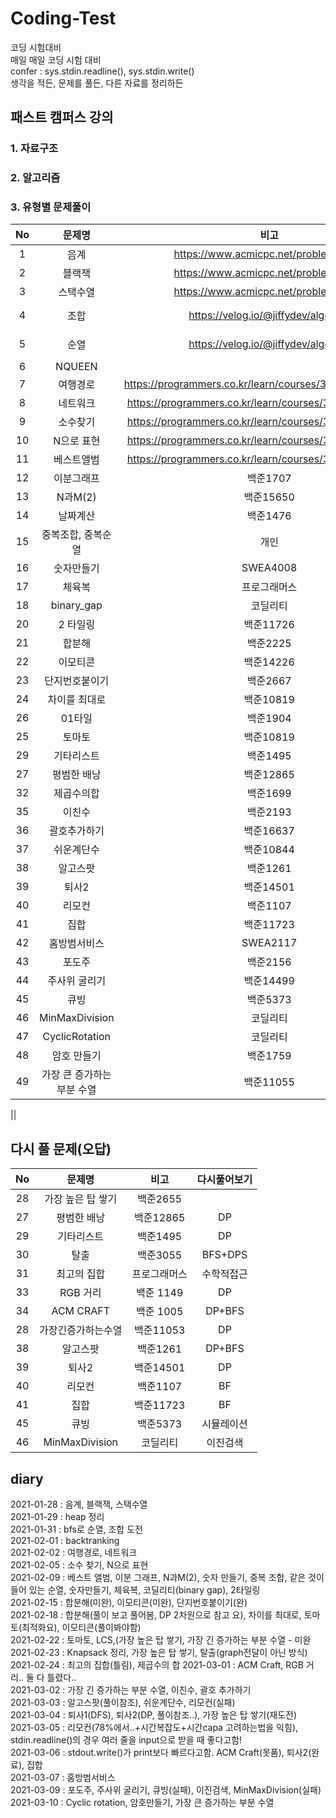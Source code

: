 # Coding-Test  
코딩 시험대비  
매일 매일 코딩 시험 대비  
confer : sys.stdin.readline(), sys.stdin.write()   
생각을 적든, 문제를 풀든, 다른 자료를 정리하든  

## 패스트 캠퍼스 강의  
### 1. 자료구조  
### 2. 알고리즘  
### 3. 유형별 문제풀이  
|No|문제명|비고|다시풀어보기|
|:---:|:---:|:---:|:---:|
|1|음계|https://www.acmicpc.net/problem/2920||
|2|블랙잭|https://www.acmicpc.net/problem/2798||
|3|스택수열|https://www.acmicpc.net/problem/1874|다시|
|4|조합|https://velog.io/@jiffydev/algo-52|https://github.com/Chuck2Win/Coding-Test/blob/master/DFS%2CBFS.ipynb||
|5|순열|https://velog.io/@jiffydev/algo-52|https://github.com/Chuck2Win/Coding-Test/blob/master/DFS%2CBFS.ipynb||
|6|NQUEEN||BackTracking|
|7|여행경로|https://programmers.co.kr/learn/courses/30/lessons/43164#|DFS or Back Tracking-풀이봐야함..|
|8|네트워크|https://programmers.co.kr/learn/courses/30/lessons/43162||
|9|소수찾기|https://programmers.co.kr/learn/courses/30/lessons/42839||
|10|N으로 표현|https://programmers.co.kr/learn/courses/30/lessons/42895|X||
|11|베스트앨범|https://programmers.co.kr/learn/courses/30/lessons/42579||HASH|
|12|이분그래프|백준1707|시간초과...|graph, if|
|13|N과M(2)|백준15650||dfs_조합|
|14|날짜계산|백준1476|bruteforce||
|15|중복조합, 중복순열|개인|||
|16|숫자만들기|SWEA4008|같은 것이 들어있는 순열||
|17|체육복|프로그래머스|greedy||
|18|binary_gap|코딜리티|완전탐색||
|20|2 타일링|백준11726|DP|나는 수학적으로 접근했음, 다른 사람 풀이를 토대로 DP접근법을 배움|
|21|합분해|백준2225|DFS|✡|
|22|이모티콘|백준14226|DFS|미완|
|23|단지번호붙이기|백준2667|BFS|BFS 확장 버전 - 참조할 것|
|24|차이를 최대로|백준10819|BF||
|26|01타일|백준1904|DP||
|25|토마토|백준10819|BFS|copy의 시간복잡도 O(N), 이 문제를 통해 bfs 살짝 맛봄, 좌표 이동 행 열로 나는 한다|
|29|기타리스트|백준1495|DP|one hot coding 느낌|
|27|평범한 배낭|백준12865|DP|DP의 기본|
|32|제곱수의합|백준1699|DP||
|35|이친수|백준2193|DP||
|36|괄호추가하기|백준16637|BruteForce,DFS||
|37|쉬운계단수|백준10844|DP||
|38|알고스팟|백준1261|DP+BFS||
|39|퇴사2|백준14501|DP|퇴사 또 못함..|
|40|리모컨|백준1107|BF|시간복잡도, 시간Capa 고려법!|  
|41|집합|백준11723|BF|sys.stdout.write(), 개행문자고려법|  
|42|홈방범서비스|SWEA2117|BFS||  
|43|포도주|백준2156|DP||  
|44|주사위 굴리기|백준14499|시뮬레이션|첫 시뮬레이션 ㅎㅎ 구현만 하면 될듯|  
|45|큐빙|백준5373|시뮬레이션|이거.. 극혐.. 재도전..|  
|46|MinMaxDivision|코딜리티|이진검색|DFS로 해서 시간초과|  
|47|CyclicRotation|코딜리티|array||  
|48|암호 만들기|백준1759|BF||   
|49|가장 큰 증가하는 부분 수열|백준11055|DP|가장 긴 증가하는 부분 수열의 변형|   


||




## 다시 풀 문제(오답)
|No|문제명|비고|다시풀어보기|
|:---:|:---:|:---:|:---:|
|28|가장 높은 탑 쌓기|백준2655||도전|
|27|평범한 배낭|백준12865|DP|DP의 기본|
|29|기타리스트|백준1495|DP|one hot coding 느낌|
|30|탈출|백준3055|BFS+DPS||
|31|최고의 집합|프로그래머스|수학적접근||
|33|RGB 거리|백준 1149|DP||
|34|ACM CRAFT|백준 1005|DP+BFS||
|28|가장긴증가하는수열|백준11053|DP|틀림|
|38|알고스팟|백준1261|DP+BFS|풀이참조|
|39|퇴사2|백준14501|DP|퇴사 또 못함..|
|40|리모컨|백준1107|BF|BF의 끝판왕인듯|  
|41|집합|백준11723|BF|set이 무겁다고 함.|  
|45|큐빙|백준5373|시뮬레이션|이거.. 극혐.. 재도전..|  
|46|MinMaxDivision|코딜리티|이진검색|DFS로 해서 시간초과|  

## diary  

2021-01-28 : 음계, 블랙잭, 스택수열  
2021-01-29 : heap 정리  
2021-01-31 : bfs로 순열, 조합 도전  
2021-02-01 : backtranking  
2021-02-02 : 여행경로, 네트워크  
2021-02-05 : 소수 찾기, N으로 표현  
2021-02-09 : 베스트 앨범, 이분 그래프, N과M(2), 숫자 만들기, 중복 조합, 같은 것이 들어 있는 순열, 숫자만들기, 체육복, 코딜리티(binary gap), 2타일링  
2021-02-15 : 합분해(미완), 이모티콘(미완), 단지번호붙이기(완)  
2021-02-18 : 합분해(풀이 보고 풀어봄, DP 2차원으로 참고 요), 차이를 최대로, 토마토(최적화요), 이모티콘(풀이봐야함)  
2021-02-22 : 토마토, LCS,(가장 높은 탑 쌓기, 가장 긴 증가하는 부분 수열 - 미완  
2021-02-23 : Knapsack 정리, 가장 높은 탑 쌓기, 탈출(graph전달이 아닌 방식)
2021-02-24 : 최고의 집합(틀림), 제곱수의 합
2021-03-01 : ACM Craft, RGB 거리.. 둘 다 틀렸다..  
2021-03-02 : 가장 긴 증가하는 부분 수열, 이친수, 괄호 추가하기  
2021-03-03 : 알고스팟(풀이참조), 쉬운계단수, 리모컨(실패)   
2021-03-04 : 퇴사1(DFS), 퇴사2(DP, 풀이참조..), 가장 높은 탑 쌓기(재도전)  
2021-03-05 : 리모컨(78%에서..+시간복잡도+시간capa 고려하는법을 익힘), stdin.readline()의 경우 여러 줄을 input으로 받을 때 좋다고함!  
2021-03-06 : stdout.write()가 print보다 빠르다고함. ACM Craft(못품), 퇴사2(완료), 집합  
2021-03-07 : 홈방범서비스  
2021-03-09 : 포도주, 주사위 굴리기, 큐빙(실패), 이진검색, MinMaxDivision(실패)     
2021-03-10 : Cyclic rotation, 암호만들기, 가장 큰 증가하는 부분 수열    
